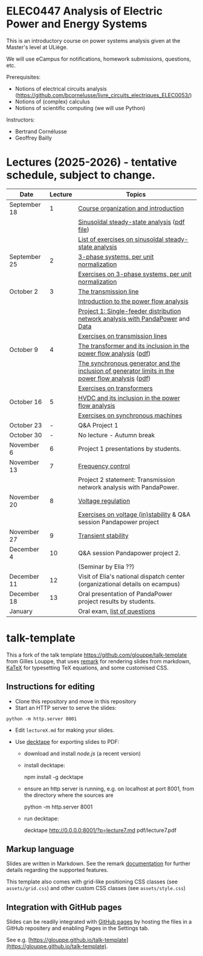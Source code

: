 # ELEC0447 Analysis of Electric Power and Energy Systems

This is an introductory course on power systems analysis given at the Master's level at ULiège.

We will use eCampus for notifications, homework submissions, questions, etc. 

Prerequisites: 
 - Notions of electrical circuits analysis (https://github.com/bcornelusse/livre_circuits_electriques_ELEC0053/)
 - Notions of (complex) calculus
 - Notions of scientific computing (we will use Python)

Instructors: 
 - Bertrand Cornélusse
 - Geoffrey Bailly

# Lectures (2025-2026) - tentative schedule, subject to change.

| Date | Lecture | Topics |
| --- | --- | --- |
|	 September 18 	|	1	|	 [Course organization and introduction](Lectures/Introduction/main.pdf)	|
|	              	|	  |	 [Sinusoïdal steady-state analysis](https://bcornelusse.github.io/ELEC0447-analysis-power-systems/?p=lecture1_SSSA.md) ([pdf file](pdf/lecture1_SSSA.pdf))	|
|	              	|	  |	 [List of exercises on sinusoïdal steady-state analysis](pdf/ELEC0447-TP1.pdf) 	|
|	 September 25  |	2 |	 [3-phase systems, per unit normalization](Lectures/ThreePhaseAndPu/main.pdf)	| 
|	              	|	  |	 [Exercises on 3-phase systems, per unit normalization](pdf/ELEC0447-TP2.pdf) 	|
|	 October  2   	|	3	|	 [The transmission line](Lectures/TransmissionLine/main.pdf) |
|	 	             |	 	|	 [Introduction to the power flow analysis](Lectures/IntroPowerFlow/main.pdf)	|
|           	   	|	 	|	 [Project 1: Single-feeder distribution network analysis with PandaPower](https://bcornelusse.github.io/ELEC0447-analysis-power-systems/pdf/ELEC0447_project_1_2024.pdf)	and [Data](https://bcornelusse.github.io/ELEC0447-analysis-power-systems/pdf/ELEC0447_project_1_2024_network.xlsx)|
|	              	|	  |	 [Exercises on transmission lines](pdf/ELEC0447-TP3.pdf)	|
|	 October 9   	 |	4	|	 [The transformer and its inclusion in the power flow analysis](https://bcornelusse.github.io/ELEC0447-analysis-power-systems/?p=lecture4.md) ([pdf](https://bcornelusse.github.io/ELEC0447-analysis-power-systems/pdf/lecture4.pdf)) 	|
|	 	             |	 	| [The synchronous generator and the inclusion of generator limits in the power flow analysis](https://bcornelusse.github.io/ELEC0447-analysis-power-systems/?p=lecture5.md) ([pdf](https://bcornelusse.github.io/ELEC0447-analysis-power-systems/pdf/lecture5.pdf))		|
|	              	|	 	|	[Exercises on transformers](pdf/ELEC0447-TP4.pdf)|
|	 October 16   	|	5	|	[HVDC and its inclusion in the power flow analysis](Lectures/HVDC/main.pdf) |
|	                |	 	|	[Exercises on synchronous machines](pdf/ELEC0447-TP5.pdf) 	|
|	 October 23   	|	- |	Q&A Project 1 |
|	 October 30   	|	- |  No lecture - Autumn break |
|	November 6    	|	6	|	 Project 1 presentations by students.  	|
|	 November 13 	 |	7	|	 [Frequency control](Lectures/frequency_control/main.pdf)  	|
|	              	|	  |	 Project 2 statement: Transmission network analysis with PandaPower.	|
|	 November 20  	|	8	|	 [Voltage regulation](Lectures/voltage_stability/main.pdf) 	|
|	              	|	  |	 [Exercises on voltage (in)stability](pdf/ELEC0447-TP6.pdf) & Q&A session Pandapower project	|
|	 November 27  	|	9	|	 [Transient stability](Lectures/transient/main.pdf)  |
|	 December 4  	  |	10	|	 Q&A session Pandapower project 2.	|
|	              	|	    |	 (Seminar by Elia ??)	|
|	 December 11  	|	12	|	 Visit of Elia's national dispatch center (organizational details on ecampus) 	|
|	 December 18  	|	13	|	 Oral presentation of PandaPower project results by students. 	|
|	 January      	|	  	|	 Oral exam,  [list of questions](pdf/20231212_ELEC0447_exam_questions.pdf) 	|





# talk-template

This a fork of the talk template https://github.com/glouppe/talk-template from Gilles Louppe, that uses [remark](https://github.com/gnab/remark) for rendering slides from markdown, [KaTeX](https://github.com/Khan/KaTeX) for typesetting TeX equations, and some customised CSS.

## Instructions for editing

- Clone this repository and move in this repository
- Start an HTTP server to serve the slides:
```
python -m http.server 8001
```
- Edit `lectureX.md` for making your slides.
- Use [decktape](https://github.com/astefanutti/decktape) for exporting slides to PDF:

  - download and install *node.js* (a recent version)
  - install decktape: 

    npm install -g decktape

 
  - ensure an http server is running, e.g. on localhost at port 8001, from the directory where the sources are

    python -m http.server 8001 

  - run decktape: 

    decktape http://0.0.0.0:8001/?p=lecture7.md pdf/lecture7.pdf

## Markup language

Slides are written in Markdown. See the remark [documentation](https://github.com/gnab/remark/wiki/Markdown) for further details regarding the supported features.

This template also comes with grid-like positioning CSS classes (see `assets/grid.css`) and other custom CSS classes (see `assets/style.css`)

## Integration with GitHub pages

Slides can be readily integrated with [GitHub pages](https://pages.github.com/) by hosting the files in a GitHub repositery and enabling Pages in the Settings tab.

See e.g. [https://glouppe.github.io/talk-template](https://glouppe.github.io/talk-template). 
